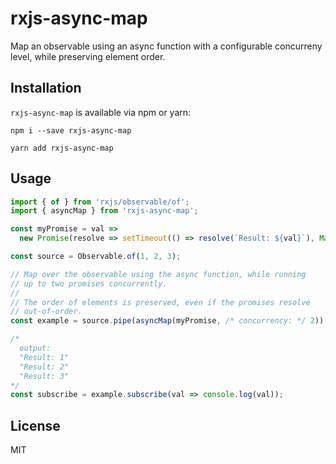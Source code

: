 # rxjs-async-map

Map an observable using an async function with a configurable concurreny level, while preserving element order.

## Installation

`rxjs-async-map` is available via npm or yarn:

```
npm i --save rxjs-async-map
```

```
yarn add rxjs-async-map
```

## Usage

```js
import { of } from 'rxjs/observable/of';
import { asyncMap } from 'rxjs-async-map';

const myPromise = val =>
  new Promise(resolve => setTimeout(() => resolve(`Result: ${val}`), Math.random() * 1000));

const source = Observable.of(1, 2, 3);

// Map over the observable using the async function, while running
// up to two promises concurrently.
//
// The order of elements is preserved, even if the promises resolve
// out-of-order.
const example = source.pipe(asyncMap(myPromise, /* concurrency: */ 2));

/*
  output:
  "Result: 1"
  "Result: 2"
  "Result: 3"
*/
const subscribe = example.subscribe(val => console.log(val));
```

## License

MIT
